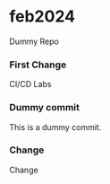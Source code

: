 # feb2024
Dummy Repo

### First Change
CI/CD Labs

### Dummy commit
This is a dummy commit.

### Change
Change
